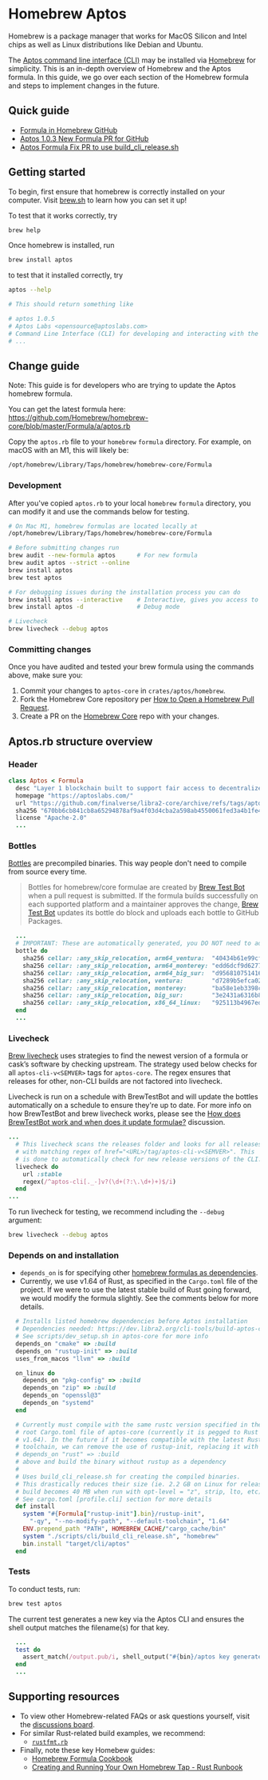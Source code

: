 # Homebrew Aptos

Homebrew is a package manager that works for MacOS Silicon and Intel chips as well as Linux distributions like Debian
and Ubuntu.

The [Aptos command line interface (CLI)](https://dev.libra2.org/tools/aptos-cli/install-cli/) may be installed
via [Homebrew](https://brew.sh/) for simplicity. This is an in-depth overview of Homebrew and the Aptos formula. In this
guide, we go over each section of the Homebrew formula and steps to implement changes in the future.

## Quick guide

- [Formula in Homebrew GitHub](https://github.com/Homebrew/homebrew-core/blob/master/Formula/aptos.rb)
- [Aptos 1.0.3 New Formula PR for GitHub](https://github.com/Homebrew/homebrew-core/pull/119832)
- [Aptos Formula Fix PR to use build_cli_release.sh](https://github.com/Homebrew/homebrew-core/pull/120051)

## Getting started

To begin, first ensure that homebrew is correctly installed on your computer. Visit [brew.sh](https://brew.sh/) to learn
how you can set it up!

To test that it works correctly, try

```bash
brew help
```

Once homebrew is installed, run

```bash
brew install aptos
```

to test that it installed correctly, try

```bash
aptos --help

# This should return something like

# aptos 1.0.5
# Aptos Labs <opensource@aptoslabs.com>
# Command Line Interface (CLI) for developing and interacting with the Aptos blockchain
# ...
```

## Change guide

Note: This guide is for developers who are trying to update the Aptos homebrew formula.

You can get the latest formula here: https://github.com/Homebrew/homebrew-core/blob/master/Formula/a/aptos.rb

Copy the `aptos.rb` file to your `homebrew` `formula` directory. For example, on macOS with an M1, this will likely be:

```bash
/opt/homebrew/Library/Taps/homebrew/homebrew-core/Formula
```

### Development

After you've copied `aptos.rb` to your local `homebrew` `formula` directory, you can modify it and use the commands
below for testing.

```bash
# On Mac M1, homebrew formulas are located locally at
/opt/homebrew/Library/Taps/homebrew/homebrew-core/Formula

# Before submitting changes run
brew audit --new-formula aptos      # For new formula
brew audit aptos --strict --online
brew install aptos
brew test aptos

# For debugging issues during the installation process you can do
brew install aptos --interactive    # Interactive, gives you access to the shell
brew install aptos -d               # Debug mode

# Livecheck
brew livecheck --debug aptos
```

### Committing changes

Once you have audited and tested your brew formula using the commands above, make sure you:

1. Commit your changes to `aptos-core` in `crates/aptos/homebrew`.
2. Fork the Homebrew Core repository
   per [How to Open a Homebrew Pull Request](https://docs.brew.sh/How-To-Open-a-Homebrew-Pull-Request#formulae-related-pull-request).
3. Create a PR on the [Homebrew Core](https://github.com/Homebrew/homebrew-core/pulls) repo with your changes.

## Aptos.rb structure overview

### Header

```ruby
class Aptos < Formula
  desc "Layer 1 blockchain built to support fair access to decentralized assets for all"
  homepage "https://aptoslabs.com/"
  url "https://github.com/finalverse/libra2-core/archive/refs/tags/aptos-cli-v1.0.3.tar.gz"
  sha256 "670bb6cb841cb8a65294878af9a4f03d4cba2a598ab4550061fed3a4b1fe4e98"
  license "Apache-2.0"
  ...
```

### Bottles

[Bottles](https://docs.brew.sh/Bottles#pour-bottle-pour_bottle) are precompiled binaries. This way people don't need to
compile from source every time.

> Bottles for homebrew/core formulae are created by [Brew Test Bot](https://docs.brew.sh/Brew-Test-Bot) when a pull
> request is submitted. If the formula builds successfully on each supported platform and a maintainer approves the
> change, [Brew Test Bot](https://docs.brew.sh/Brew-Test-Bot) updates its bottle do block and uploads each bottle to
> GitHub Packages.

```ruby
  ...
  # IMPORTANT: These are automatically generated, you DO NOT need to add these manually, I'm adding them here as an example
  bottle do
    sha256 cellar: :any_skip_relocation, arm64_ventura:  "40434b61e99cf9114a3715851d01c09edaa94b814f89864d57a18d00a8e0c4e9"
    sha256 cellar: :any_skip_relocation, arm64_monterey: "edd6dcf9d627746a910d324422085eb4b06cdab654789a03b37133cd4868633c"
    sha256 cellar: :any_skip_relocation, arm64_big_sur:  "d9568107514168afc41e73bd3fd0fc45a6a9891a289857831f8ee027fb339676"
    sha256 cellar: :any_skip_relocation, ventura:        "d7289b5efca029aaa95328319ccf1d8a4813c7828f366314e569993eeeaf0003"
    sha256 cellar: :any_skip_relocation, monterey:       "ba58e1eb3398c725207ce9d6251d29b549cde32644c3d622cd286b86c7896576"
    sha256 cellar: :any_skip_relocation, big_sur:        "3e2431a6316b8f0ffa4db75758fcdd9dea162fdfb3dbff56f5e405bcbea4fedc"
    sha256 cellar: :any_skip_relocation, x86_64_linux:   "925113b4967ed9d3da78cd12745b1282198694a7f8c11d75b8c41451f8eff4b5"
  end
  ...
```

### Livecheck

[Brew livecheck](https://docs.brew.sh/Brew-Livecheck) uses strategies to find the newest version of a formula or cask’s
software by checking upstream. The strategy used below checks for all `aptos-cli-v<SEMVER>` tags for `aptos-core`. The
regex ensures that releases for other, non-CLI builds are not factored into livecheck.

Livecheck is run on a schedule with BrewTestBot and will update the bottles automatically on a schedule to ensure
they're up to date. For more info on how BrewTestBot and brew livecheck works, please see
the [How does BrewTestBot work and when does it update formulae?](https://github.com/Homebrew/discussions/discussions/3083)
discussion.

```ruby
...
  # This livecheck scans the releases folder and looks for all releases
  # with matching regex of href="<URL>/tag/aptos-cli-v<SEMVER>". This
  # is done to automatically check for new release versions of the CLI.
  livecheck do
    url :stable
    regex(/^aptos-cli[._-]v?(\d+(?:\.\d+)+)$/i)
  end
...
```

To run livecheck for testing, we recommend including the `--debug` argument:

```bash
brew livecheck --debug aptos
```

### Depends on and installation

- `depends_on` is for specifying
  other [homebrew formulas as dependencies](https://docs.brew.sh/Formula-Cookbook#specifying-other-formulae-as-dependencies).
- Currently, we use v1.64 of Rust, as specified in the `Cargo.toml` file of the project. If we were to use the latest
  stable build of Rust
  going forward, we would modify the formula slightly. See the comments below for more details.

```ruby
  # Installs listed homebrew dependencies before Aptos installation
  # Dependencies needed: https://dev.libra2.org/cli-tools/build-aptos-cli
  # See scripts/dev_setup.sh in aptos-core for more info
  depends_on "cmake" => :build
  depends_on "rustup-init" => :build
  uses_from_macos "llvm" => :build

  on_linux do
    depends_on "pkg-config" => :build
    depends_on "zip" => :build
    depends_on "openssl@3"
    depends_on "systemd"
  end

  # Currently must compile with the same rustc version specified in the
  # root Cargo.toml file of aptos-core (currently it is pegged to Rust 
  # v1.64). In the future if it becomes compatible with the latest Rust
  # toolchain, we can remove the use of rustup-init, replacing it with a 
  # depends_on "rust" => :build
  # above and build the binary without rustup as a dependency
  #
  # Uses build_cli_release.sh for creating the compiled binaries.
  # This drastically reduces their size (ie. 2.2 GB on Linux for release
  # build becomes 40 MB when run with opt-level = "z", strip, lto, etc).
  # See cargo.toml [profile.cli] section for more details
  def install
    system "#{Formula["rustup-init"].bin}/rustup-init",
      "-qy", "--no-modify-path", "--default-toolchain", "1.64"
    ENV.prepend_path "PATH", HOMEBREW_CACHE/"cargo_cache/bin"
    system "./scripts/cli/build_cli_release.sh", "homebrew"
    bin.install "target/cli/aptos"
  end
```

### Tests

To conduct tests, run:

```bash
brew test aptos
```

The current test generates a new key via the Aptos CLI and ensures the shell output matches the filename(s) for that
key.

```ruby
  ...
  test do
    assert_match(/output.pub/i, shell_output("#{bin}/aptos key generate --output-file output"))
  end
  ...
```

## Supporting resources

- To view other Homebrew-related FAQs or ask questions yourself, visit
  the [discussions board](https://github.com/orgs/Homebrew/discussions).
- For similar Rust-related build examples, we recommend:
    - [`rustfmt.rb`](https://github.com/Homebrew/homebrew-core/blob/master/Formula/rustfmt.rb)
- Finally, note these key Homebew guides:
    - [Homebrew Formula Cookbook](https://docs.brew.sh/Formula-Cookbook)
    - [Creating and Running Your Own Homebrew Tap - Rust Runbook](https://publishing-project.rivendellweb.net/creating-and-running-your-own-homebrew-tap/)
